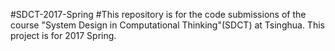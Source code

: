 #SDCT-2017-Spring
#This repository is for the code submissions of the course "System Design in Computational Thinking"(SDCT) at Tsinghua. This project is for 2017 Spring.
